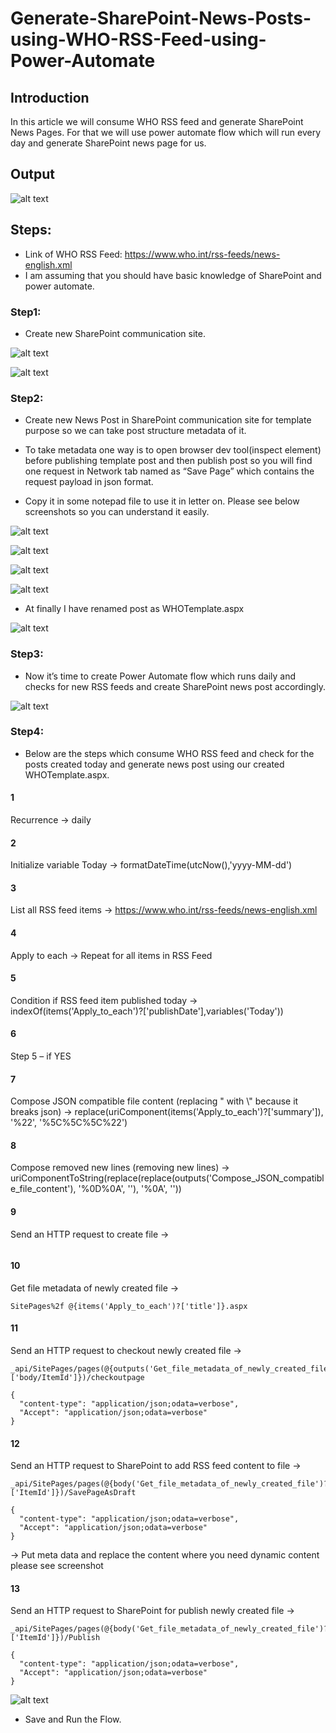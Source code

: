 # Generate-SharePoint-News-Posts-using-WHO-RSS-Feed-using-Power-Automate
## Introduction
In this article we will consume WHO RSS feed and generate SharePoint News Pages. For that we will use power automate flow which will run every day and generate SharePoint news page for us.
## Output
![alt text](https://github.com/myvsparth/Generate-SharePoint-News-Posts-using-WHO-RSS-Feed-using-Power-Automate/blob/master/output.png?raw=true)

## Steps: 
- Link of WHO RSS Feed: https://www.who.int/rss-feeds/news-english.xml 
- I am assuming that you should have basic knowledge of SharePoint and power automate. 

### Step1: 
- Create new SharePoint communication site. 

![alt text](https://github.com/myvsparth/Generate-SharePoint-News-Posts-using-WHO-RSS-Feed-using-Power-Automate/blob/master/1.png?raw=true)

![alt text](https://github.com/myvsparth/Generate-SharePoint-News-Posts-using-WHO-RSS-Feed-using-Power-Automate/blob/master/2.png?raw=true)

### Step2: 

- Create new News Post in SharePoint communication site for template purpose so we can take post structure metadata of it.  

- To take metadata one way is to open browser dev tool(inspect element) before publishing template post and then publish post so you will find one request in Network tab named as “Save Page” which contains the request payload in json format.  

- Copy it in some notepad file to use it in letter on. Please see below screenshots so you can understand it easily. 

![alt text](https://github.com/myvsparth/Generate-SharePoint-News-Posts-using-WHO-RSS-Feed-using-Power-Automate/blob/master/3.png?raw=true)

![alt text](https://github.com/myvsparth/Generate-SharePoint-News-Posts-using-WHO-RSS-Feed-using-Power-Automate/blob/master/4.png?raw=true)

![alt text](https://github.com/myvsparth/Generate-SharePoint-News-Posts-using-WHO-RSS-Feed-using-Power-Automate/blob/master/5.png?raw=true)

![alt text](https://github.com/myvsparth/Generate-SharePoint-News-Posts-using-WHO-RSS-Feed-using-Power-Automate/blob/master/6.png?raw=true)

- At finally I have renamed post as WHOTemplate.aspx 

![alt text](https://github.com/myvsparth/Generate-SharePoint-News-Posts-using-WHO-RSS-Feed-using-Power-Automate/blob/master/7.png?raw=true)

### Step3: 

- Now it’s time to create Power Automate flow which runs daily and checks for new RSS feeds and create SharePoint news post accordingly. 

![alt text](https://github.com/myvsparth/Generate-SharePoint-News-Posts-using-WHO-RSS-Feed-using-Power-Automate/blob/master/8.png?raw=true)

### Step4: 

- Below are the steps which consume WHO RSS feed and check for the posts created today and generate news post using our created WHOTemplate.aspx. 

#### 1 
Recurrence -> daily 
#### 2
Initialize variable Today -> formatDateTime(utcNow(),'yyyy-MM-dd') 
#### 3 
List all RSS feed items -> https://www.who.int/rss-feeds/news-english.xml 
#### 4 
Apply to each -> Repeat for all items in RSS Feed 
#### 5 
Condition if RSS feed item published today -> indexOf(items('Apply_to_each')?['publishDate'],variables('Today')) 
#### 6 
Step 5 – if YES
#### 7 
Compose JSON compatible file content (replacing " with \\\" because it breaks json) -> replace(uriComponent(items('Apply_to_each')?['summary']), '%22', '%5C%5C%5C%22') 
#### 8 
Compose removed new lines (removing new lines) -> uriComponentToString(replace(replace(outputs('Compose_JSON_compatible_file_content'), '%0D%0A', ''), '%0A', '')) 
#### 9 
Send an HTTP request to create file -> 
```_api/web/getfilebyserverrelativeurl('/sites/WHONews/SitePages/WHOTemplate.aspx')/copyto(strnewurl='/sites/WHONews/SitePages/@{items('Apply_to_each')?['title']}.aspx',bOverwrite=true) 
```
#### 10 
Get file metadata of newly created file ->
```
SitePages%2f @{items('Apply_to_each')?['title']}.aspx 
```
#### 11 
Send an HTTP request to checkout newly created file ->
```
_api/SitePages/pages(@{outputs('Get_file_metadata_of_newly_created_file')?['body/ItemId']})/checkoutpage 
```
```
{ 
  "content-type": "application/json;odata=verbose", 
  "Accept": "application/json;odata=verbose" 
} 
```
#### 12 
Send an HTTP request to SharePoint to add RSS feed content to file ->
```
_api/SitePages/pages(@{body('Get_file_metadata_of_newly_created_file')?['ItemId']})/SavePageAsDraft 
```
```
{ 
  "content-type": "application/json;odata=verbose", 
  "Accept": "application/json;odata=verbose" 
} 
```
-> Put meta data and replace the content where you need dynamic content please see screenshot 
#### 13 
Send an HTTP request to SharePoint for publish newly created file ->
```
_api/SitePages/pages(@{body('Get_file_metadata_of_newly_created_file')?['ItemId']})/Publish 
```
```
{ 
  "content-type": "application/json;odata=verbose", 
  "Accept": "application/json;odata=verbose" 
} 
```
![alt text](https://github.com/myvsparth/Generate-SharePoint-News-Posts-using-WHO-RSS-Feed-using-Power-Automate/blob/master/9.png?raw=true)

- Save and Run the Flow. 
